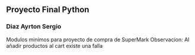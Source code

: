 ## Proyecto Final Python 
### Diaz Ayrton Sergio
Modulos minimos para proyecto de compra de SuperMark
Observacion: Al añadir productos al cart existe una falla
